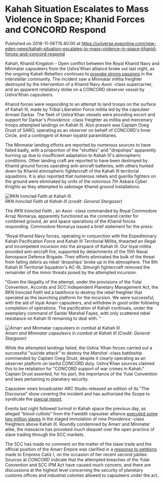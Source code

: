 # Kahah Situation Escalates to Mass Violence in Space; Khanid Forces and CONCORD Respond
Published on 2018-11-06T15:40:00 at https://universe.eveonline.com/new-eden-news/kahah-situation-escalates-to-mass-violence-in-space-khanid-forces-and-concord-respond

Kahah, Khanid Kingdom  - Open conflict between the Royal Khanid Navy and Minmatar capsuleers from the Ushra'Khan alliance broke out last night, as the ongoing Kahah Rebellion continues to [provoke strong passions](https://community.eveonline.com/news/news-channels/world-news/republic-and-federation-condemn-kahah-massacres-threaten-sanctions-or-worse/) in the interstellar community. The incident saw a Minmatar militia freighter destroyed by the intervention of a Khanid Navy _Aeon_ -class supercarrier, and an apparent retaliatory strike on a CONCORD observer vessel by Ushra'Khan capsuleers.

Khanid forces were responding to an attempt to land troops on the surface of Kahah III, made by Tribal Liberation Force militia led by the capsuleer Armast Darkar. The fleet of Ushra'Khan vessels were providing escort and support for Darkar's _Providence_ -class freighter as militia and mercenary troops attempted landings on Kahah III. Also present was Captain Oveg Drust of SARO, operating as an observer on behalf of CONCORD's Inner Circle, and a contingent of Amarr loyalist paramilitaries.

The Minmatar landing efforts are reported by numerous sources to have failed badly, with a proportion of the "shuttles" and "dropships" apparently burning up due to insufficient adaptation to Kahah III's atmospheric conditions. Other landing craft are reported to have been destroyed by Khanid ground forces operating anti-aircraft batteries, with others hunted down by Khanid atmospheric fightercraft of the Kahah III territorial squadrons. It is also reported that numerous rebels and guerilla fighters on the ground were eliminated by units of the notorious 7th Asbara Cyber Knights as they attempted to sabotage Khanid ground installations.

![RKN Ironclad Faith at Kahah III](https://web.ccpgamescdn.com/fiction/eveonline/worldnews/images/Kahah_III_battle_a.png)  
_RKN Ironclad Faith at Kahah III (credit: General Stargazer)_

The _RKN Ironclad Faith_ , an _Aeon_ -class commanded by Royal Commodore Arraz Nomarya, apparently functioned as the command center for combined ground, air and space operations of the Khanid forces responding. Commodore Nomarya issued a brief statement for the press:

"Royal Khanid Navy forces, operating in conjunction with the Expeditionary Kahah Pacification Force and Kahah III Territorial Militia, thwarted an illegal and incompetent incursion into the airspace of Kahah III. Our loyal militia provided anti-aircraft fire, supported by detachments of the 15th Naval Aerospace Defence Brigade. Their efforts eliminated the bulk of the threat from falling debris as rebel 'dropships' broke up in the atmosphere. The 9th Kahah III Territorial Squadron's AC-6L _Simurgh_ fightercraft removed the remainder of the minor threats posed by the attempted incursion.

"Given the illegality of the attempt, under the provisions of the Yulai Convention, Accords and SCC Independent Planetary Management Act, the _RKN Ironclad Faith_ led a taskforce to destroy the rebel freighter that operated as the launching platform for the incursion. We were successful, with the aid of loyal Amarr capsuleers, and withdrew in good order following completion of operations. The pacification of Kahah continues, under the exemplary command of Sardar Marshal Fayez, with only scattered rebel resistance on Kahah III remaining to deal with. "

![Amarr and Minmatar capsuleers in combat at Kahah III ](https://web.ccpgamescdn.com/fiction/eveonline/worldnews/images/Kahah_III_battle_b.png)  
_Amarr and Minmatar capsuleers in combat at Kahah III (Credit: General Stargazer)_

While the attempted landings failed, the Ushra 'Khan forces carried out a successful "suicide attack" to destroy the _Marshal_ -class battleship commanded by Captain Oveg Drust, despite it clearly operating as an observer platform on lawful CONCORD duty. Ushra'Khan sources claimed this to be retaliation for "CONCORD support of war crimes in Kahah." Captain Drust asserted, for his part, the importance of the Yulai Convention and laws pertaining to planetary security.

Capsuleer news broadcaster ARC Studio released an edition of its "The Discourse" show covering the incident and has authorized the Scope to syndicate the [special report](https://www.youtube.com/watch?v=w3njTflGMuo).

Events last night followed turmoil in Kahah space the previous day, as alleged "blood cultists" from the Fweddit capsuleer alliance [executed some two million slaves](https://forums.eveonline.com/t/in-the-skies-of-kahah-a-message-shall-be-sent/117966) in the staged immolation of nine _Providence_ -class freighters above Kahah III. Roundly condemned by Amarr and Minmatar alike, the massacre has provoked much disquiet over the open practice of slave trading through the SCC markets.

The SCC has made no comment on the matter of the slave trade and the official position of the Amarr Empire was clarified in a [response to petitions ](https://community.eveonline.com/news/news-channels/world-news/empress-catiz-i-honors-amarr-loyalist-capsuleer-groups-pie-and-cva-and-responds-to-petitions/)made to Empress Catiz I, on the occasion of her recent second jubilee. Sources at CONCORD indicate that the attempted breaches of the Yulai Convention and SCC IPM Act have caused much concern, and there are discussions at the highest level concerning the security of planetary customs offices and industrial colonies allowed to capsuleers under the act.
